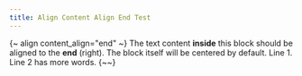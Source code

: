 ```yaml
---
title: Align Content Align End Test
---
```

{~ align content_align="end" ~}
The text content **inside** this block should be aligned to the **end** (right).
The block itself will be centered by default.
Line 1.
Line 2 has more words.
{~~}